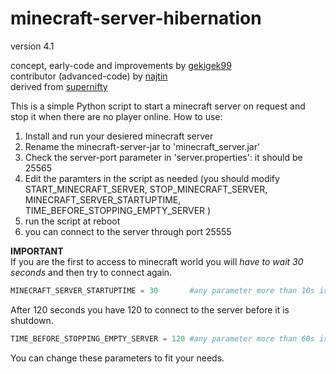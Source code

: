 # minecraft-server-hibernation
version 4.1

concept, early-code and improvements by [gekigek99](https://github.com/gekigek99/minecraft-vanilla-server-hibernation)<br/>
contributor (advanced-code) by [najtin](https://github.com/najtin/minecraft-server-hibernation)<br/>
derived from [supernifty](https://github.com/supernifty/port-forwarder)<br/>

This is a simple Python script to start a minecraft server on request and stop it when there are no player online.
How to use:
1. Install and run your desiered minecraft server
2. Rename the minecraft-server-jar to 'minecraft_server.jar'
3. Check the server-port parameter in 'server.properties': it should be 25565
4. Edit the paramters in the script as needed (you should modify START_MINECRAFT_SERVER, STOP_MINECRAFT_SERVER, MINECRAFT_SERVER_STARTUPTIME, TIME_BEFORE_STOPPING_EMPTY_SERVER )
5. run the script at reboot
6. you can connect to the server through port 25555

**IMPORTANT**	
If you are the first to access to minecraft world you will *have to wait 30 seconds* and then try to connect again.
```Python
MINECRAFT_SERVER_STARTUPTIME = 30       #any parameter more than 10s is recommended
```
After 120 seconds you have 120 to connect to the server before it is shutdown. 
```Python
TIME_BEFORE_STOPPING_EMPTY_SERVER = 120 #any parameter more than 60s is recommended
```
You can change these parameters to fit your needs.
